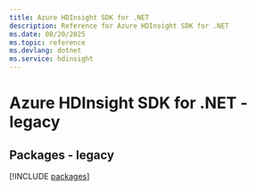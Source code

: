 ```yaml
---
title: Azure HDInsight SDK for .NET
description: Reference for Azure HDInsight SDK for .NET
ms.date: 08/20/2025
ms.topic: reference
ms.devlang: dotnet
ms.service: hdinsight
---
```

# Azure HDInsight SDK for .NET - legacy
## Packages - legacy
[!INCLUDE [packages](hdinsight-index.md)]